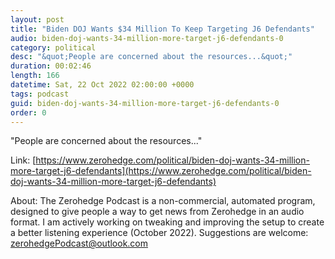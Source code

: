 ```yaml
---
layout: post
title: "Biden DOJ Wants $34 Million To Keep Targeting J6 Defendants"
audio: biden-doj-wants-34-million-more-target-j6-defendants-0
category: political
desc: "&quot;People are concerned about the resources...&quot;"
duration: 00:02:46
length: 166
datetime: Sat, 22 Oct 2022 02:00:00 +0000
tags: podcast
guid: biden-doj-wants-34-million-more-target-j6-defendants-0
order: 0
---
```

&quot;People are concerned about the resources...&quot;

Link: [https://www.zerohedge.com/political/biden-doj-wants-34-million-more-target-j6-defendants](https://www.zerohedge.com/political/biden-doj-wants-34-million-more-target-j6-defendants)

About: The Zerohedge Podcast is a non-commercial, automated program, designed to give people a way to get news from Zerohedge in an audio format.  I am actively working on tweaking and improving the setup to create a better listening experience (October 2022).  Suggestions are welcome: [zerohedgePodcast@outlook.com](mailto:zerohedgePodcast@outlook.com)